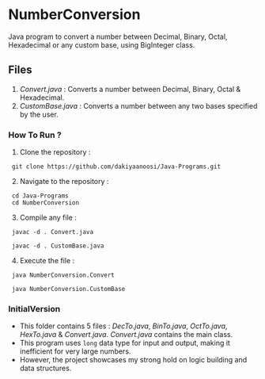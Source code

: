 # NumberConversion
Java program to convert a number between Decimal, Binary, Octal, Hexadecimal or any custom base, using BigInteger class.
## Files
1. *Convert.java* : Converts a number between Decimal, Binary, Octal & Hexadecimal.
2. *CustomBase.java* : Converts a number between any two bases specified by the user.
### How To Run ?
1. Clone the repository :
```
 git clone https://github.com/dakiyaanoosi/Java-Programs.git
```
2. Navigate to the repository :
```
 cd Java-Programs
 cd NumberConversion
```
3. Compile any file :
```
 javac -d . Convert.java
```

```
 javac -d . CustomBase.java
```
4. Execute the file :
```
 java NumberConversion.Convert
```
```
 java NumberConversion.CustomBase
```
### InitialVersion
- This folder contains 5 files : *DecTo.java*, *BinTo.java*, *OctTo.java*, *HexTo.java* & *Convert.java*. *Convert.java* contains the main class.
- This program uses `long` data type for input and output, making it inefficient for very large numbers.
- However, the project showcases my strong hold on logic building and data structures.
